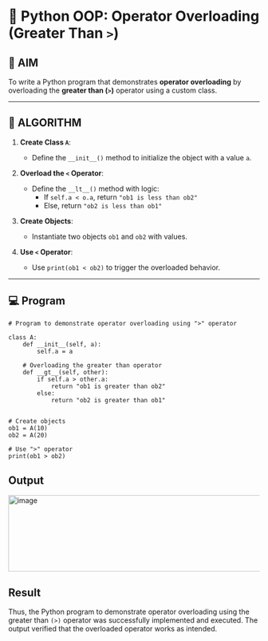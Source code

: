 # 🐍 Python OOP: Operator Overloading (Greater Than `>`)

## 🎯 AIM

To write a Python program that demonstrates **operator overloading** by overloading the **greater than (`>`)** operator using a custom class.

---

## 🧠 ALGORITHM

1. **Create Class `A`**:
   - Define the `__init__()` method to initialize the object with a value `a`.

2. **Overload the `<` Operator**:
   - Define the `__lt__()` method with logic:
     - If `self.a < o.a`, return `"ob1 is less than ob2"`
     - Else, return `"ob2 is less than ob1"`

3. **Create Objects**:
   - Instantiate two objects `ob1` and `ob2` with values.

4. **Use `<` Operator**:
   - Use `print(ob1 < ob2)` to trigger the overloaded behavior.

---

## 💻 Program
```
# Program to demonstrate operator overloading using ">" operator

class A:
    def __init__(self, a):
        self.a = a

    # Overloading the greater than operator
    def __gt__(self, other):
        if self.a > other.a:
            return "ob1 is greater than ob2"
        else:
            return "ob2 is greater than ob1"


# Create objects
ob1 = A(10)
ob2 = A(20)

# Use ">" operator
print(ob1 > ob2)

```
## Output
<img width="635" height="153" alt="image" src="https://github.com/user-attachments/assets/84dc79e2-446d-4701-bacd-23967aa20d79" />

## Result
Thus, the Python program to demonstrate operator overloading using the greater than `(>)` operator was successfully implemented and executed. The output verified that the overloaded operator works as intended.
